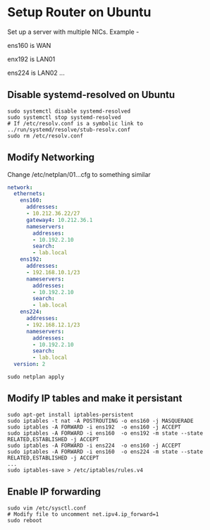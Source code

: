 # Setup Router on Ubuntu

Set up a server with multiple NICs. Example - 

ens160 is WAN

enx192 is LAN01

ens224 is LAN02
...

## Disable systemd-resolved on Ubuntu
```shell
sudo systemctl disable systemd-resolved
sudo systemctl stop systemd-resolved
# If /etc/resolv.conf is a symbolic link to ../run/systemd/resolve/stub-resolv.conf
sudo rm /etc/resolv.conf
```

## Modify Networking
Change /etc/netplan/01...cfg to something similar
```yaml
network:
  ethernets:
    ens160:
      addresses:
      - 10.212.36.22/27
      gateway4: 10.212.36.1
      nameservers:
        addresses:
        - 10.192.2.10
        search:
        - lab.local
    ens192:
      addresses:
      - 192.168.10.1/23
      nameservers:
        addresses:
        - 10.192.2.10
        search:
        - lab.local
    ens224:
      addresses:
      - 192.168.12.1/23
      nameservers:
        addresses:
        - 10.192.2.10
        search:
        - lab.local
  version: 2
```

```shell
sudo netplan apply
```

## Modify IP tables and make it persistant

```shell
sudo apt-get install iptables-persistent
sudo iptables -t nat -A POSTROUTING -o ens160 -j MASQUERADE
sudo iptables -A FORWARD -i ens192  -o ens160 -j ACCEPT
sudo iptables -A FORWARD -i ens160  -o ens192 -m state --state RELATED,ESTABLISHED -j ACCEPT
sudo iptables -A FORWARD -i ens224  -o ens160 -j ACCEPT
sudo iptables -A FORWARD -i ens160  -o ens224 -m state --state RELATED,ESTABLISHED -j ACCEPT
...
sudo iptables-save > /etc/iptables/rules.v4

```

## Enable IP forwarding 

```shell 
sudo vim /etc/sysctl.conf 
# Modify file to uncomment net.ipv4.ip_forward=1
sudo reboot
```



